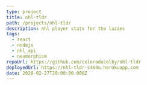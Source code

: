 ```yaml
---
type: project
title: nhl-tldr
path: /projects/nhl-tldr
description: nhl player stats for the lazies
tags:
  - react
  - nodejs
  - nhl_api
  - neumorphism
repoUrl: https://github.com/coloradocolby/nhl-tldr
deployedUrl: https://nhl-tldr-s464u.herokuapp.com
date: 2020-02-27T20:00:00.000Z
---
```

